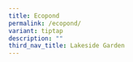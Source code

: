 ```yaml
---
title: Ecopond
permalink: /ecopond/
variant: tiptap
description: ""
third_nav_title: Lakeside Garden
---
```

